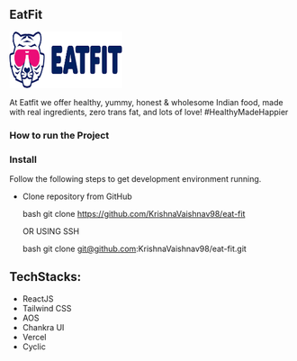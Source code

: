 ## EatFit
<img src="./src/Images/eat_fit_logo.png" height="100" width="200">

At Eatfit we offer healthy, yummy, honest & wholesome Indian food, made with real ingredients, zero trans fat, and lots of love!
#HealthyMadeHappier

### How to run the Project
### Install

Follow the following steps to get development environment running.

* Clone repository from GitHub

  bash
  git clone https://github.com/KrishnaVaishnav98/eat-fit
  

   OR USING SSH

  bash
  git clone git@github.com:KrishnaVaishnav98/eat-fit.git


## TechStacks:

- ReactJS
- Tailwind CSS
- AOS
- Chankra UI
- Vercel
- Cyclic